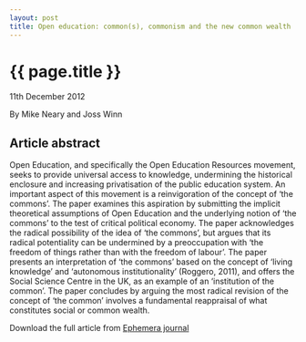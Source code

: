 ```yaml
---
layout: post
title: Open education: common(s), commonism and the new common wealth
---
```


# {{ page.title }}

<p class="meta">11th December 2012</p>

<p class="meta">By Mike Neary and Joss Winn</p>

## Article abstract

Open Education, and specifically the Open Education Resources movement, seeks to provide universal access to knowledge, undermining the historical enclosure and increasing privatisation of the public education system. An important aspect of this movement is a reinvigoration of the concept of ‘the commons’. The paper examines this aspiration by submitting the implicit theoretical assumptions of Open Education and the underlying notion of ‘the commons’ to the test of critical political economy. The paper acknowledges the radical possibility of the idea of ‘the commons’, but argues that its radical potentiality can be undermined by a preoccupation with ‘the freedom of things rather than with the freedom of labour’. The paper presents an interpretation of ‘the commons’ based on the concept of ‘living knowledge’ and ‘autonomous institutionality’ (Roggero, 2011), and offers the Social Science Centre in the UK, as an example of an ‘institution of the common’. The paper concludes by arguing the most radical revision of the concept of ‘the common’ involves a fundamental reappraisal of what constitutes social or common wealth.

Download the full article from <a href="http://www.ephemeraweb.org/journal/12-4/12-4ephemera-nov12.pdf">Ephemera journal</a>